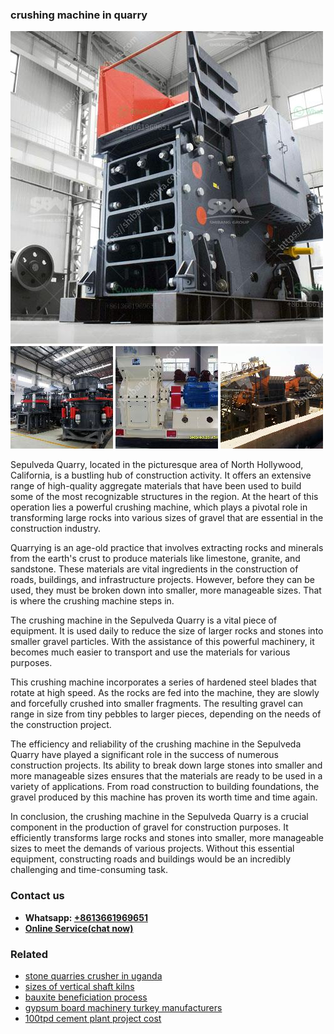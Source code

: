 <h3>crushing machine in quarry</h3><img src='1708332756.jpg' alt=''><p>Sepulveda Quarry, located in the picturesque area of North Hollywood, California, is a bustling hub of construction activity. It offers an extensive range of high-quality aggregate materials that have been used to build some of the most recognizable structures in the region. At the heart of this operation lies a powerful crushing machine, which plays a pivotal role in transforming large rocks into various sizes of gravel that are essential in the construction industry.</p><p>Quarrying is an age-old practice that involves extracting rocks and minerals from the earth's crust to produce materials like limestone, granite, and sandstone. These materials are vital ingredients in the construction of roads, buildings, and infrastructure projects. However, before they can be used, they must be broken down into smaller, more manageable sizes. That is where the crushing machine steps in.</p><p>The crushing machine in the Sepulveda Quarry is a vital piece of equipment. It is used daily to reduce the size of larger rocks and stones into smaller gravel particles. With the assistance of this powerful machinery, it becomes much easier to transport and use the materials for various purposes.</p><p>This crushing machine incorporates a series of hardened steel blades that rotate at high speed. As the rocks are fed into the machine, they are slowly and forcefully crushed into smaller fragments. The resulting gravel can range in size from tiny pebbles to larger pieces, depending on the needs of the construction project.</p><p>The efficiency and reliability of the crushing machine in the Sepulveda Quarry have played a significant role in the success of numerous construction projects. Its ability to break down large stones into smaller and more manageable sizes ensures that the materials are ready to be used in a variety of applications. From road construction to building foundations, the gravel produced by this machine has proven its worth time and time again.</p><p>In conclusion, the crushing machine in the Sepulveda Quarry is a crucial component in the production of gravel for construction purposes. It efficiently transforms large rocks and stones into smaller, more manageable sizes to meet the demands of various projects. Without this essential equipment, constructing roads and buildings would be an incredibly challenging and time-consuming task.</p><h3>Contact us</h3><ul><li><strong>Whatsapp:&nbsp;<a href="https://wa.me/8613661969651">+8613661969651</a></strong></li><li><a href="https://swt.shibang-china.com/?git&amp;zhl&amp;crushing machine in quarry"><strong>Online Service(chat now)</strong></a></li></ul><h3>Related</h3><ul><li><a href='stone quarries crusher in uganda.md'>stone quarries crusher in uganda</a></li><li><a href='sizes of vertical shaft kilns.md'>sizes of vertical shaft kilns</a></li><li><a href='bauxite beneficiation process.md'>bauxite beneficiation process</a></li><li><a href='gypsum board machinery turkey manufacturers.md'>gypsum board machinery turkey manufacturers</a></li><li><a href='100tpd cement plant project cost.md'>100tpd cement plant project cost</a></li></ul>